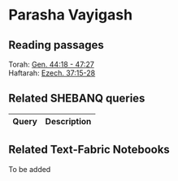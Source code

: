 # Parasha Vayigash

## Reading passages

Torah: [Gen. 44:18 - 47:27](https://www.stepbible.org/?q=version=NASB2020|reference=Gen.44:18-47:27&options=HNVUG)<br>
Haftarah: [Ezech. 37:15-28](https://www.stepbible.org/?q=version=NASB2020|reference=Eze.37:15-28&options=HNVUG)

## Related SHEBANQ queries

Query | Description
--- | ---


## Related Text-Fabric Notebooks

To be added
